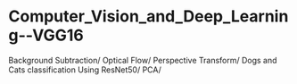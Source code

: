 # Computer_Vision_and_Deep_Learning--VGG16
 Background Subtraction/ Optical Flow/ Perspective Transform/ Dogs and Cats classification Using ResNet50/ PCA/ 
